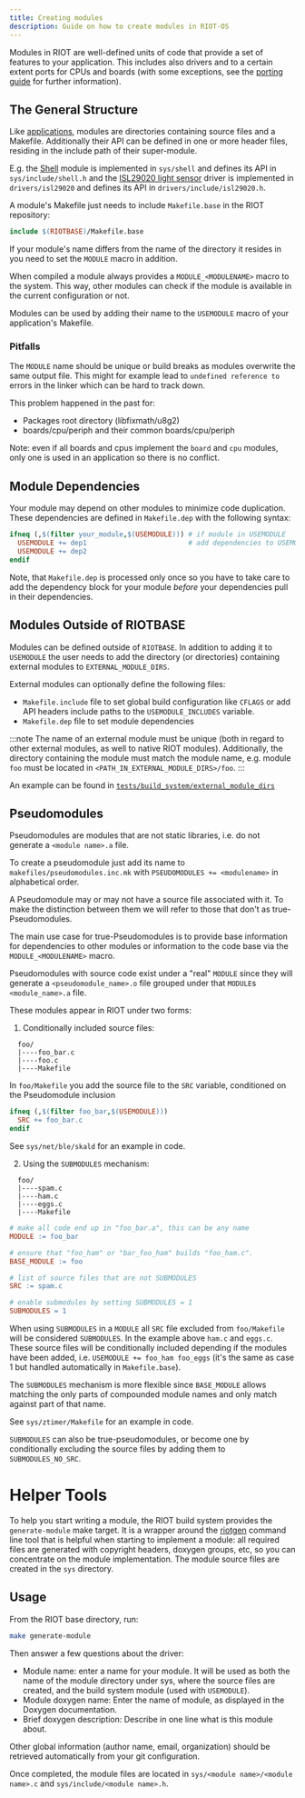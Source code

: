 ```yaml
---
title: Creating modules
description: Guide on how to create modules in RIOT-OS
---
```


Modules in RIOT are well-defined units of code that provide a set of features
to your application. This includes also drivers and to a certain extent ports
for CPUs and boards (with some exceptions, see the
[porting guide](/advanced_tutorials/porting_boards/) for further information).

## The General Structure

Like [applications](/advanced_tutorials/creating_application/), modules are directories
containing source files and a Makefile. Additionally their API can be defined
in one or more header files, residing in the include path of their
super-module.

E.g. the [Shell](https://doc.riot-os.org/group__sys__shell.html) module
is implemented in `sys/shell` and defines its
API in `sys/include/shell.h` and the
[ISL29020 light sensor](https://doc.riot-os.org/group__drivers__isl29020.html)
driver is implemented in `drivers/isl29020`
and defines its API in `drivers/include/isl29020.h`.

A module's Makefile just needs to include `Makefile.base` in the RIOT
repository:

```makefile
include $(RIOTBASE)/Makefile.base
```

If your module's name differs from the name of the directory it resides in you
need to set the `MODULE` macro in addition.

When compiled a module always provides a `MODULE_<MODULENAME>` macro to the
system. This way, other modules can check if the module is available in the
current configuration or not.

Modules can be used by adding their name to the `USEMODULE` macro of your
application's Makefile.

### Pitfalls

The `MODULE` name should be unique or build breaks as modules overwrite the
same output file. This might for example lead to `undefined reference to` errors
in the linker which can be hard to track down.

This problem happened in the past for:

 * Packages root directory (libfixmath/u8g2)
 * boards/cpu/periph and their common boards/cpu/periph

Note: even if all boards and cpus implement the `board` and `cpu` modules, only
      one is used in an application so there is no conflict.


## Module Dependencies

Your module may depend on other modules to minimize code duplication. These
dependencies are defined in `Makefile.dep` with the following syntax:

```makefile
ifneq (,$(filter your_module,$(USEMODULE))) # if module in USEMODULE
  USEMODULE += dep1                         # add dependencies to USEMODULE
  USEMODULE += dep2
endif
```

Note, that `Makefile.dep` is processed only once so you have to take care to
add the dependency block for your module *before* your dependencies pull in
their dependencies.

## Modules Outside of RIOTBASE

Modules can be defined outside of `RIOTBASE`. In addition to adding it to `USEMODULE`
the user needs to add the directory (or directories) containing external modules
to `EXTERNAL_MODULE_DIRS`.

External modules can optionally define the following files:
* `Makefile.include` file to set global build configuration like `CFLAGS` or add
  API headers include paths to the `USEMODULE_INCLUDES` variable.
* `Makefile.dep` file to set module dependencies

:::note
The name of an external module must be unique (both in regard to other
external modules, as well to native RIOT modules). Additionally, the
directory containing the module must match the module name, e.g.
module `foo` must be located in `<PATH_IN_EXTERNAL_MODULE_DIRS>/foo`.
:::

An example can be found in
[`tests/build_system/external_module_dirs`](https://github.com/RIOT-OS/RIOT/tree/master/tests/build_system/external_module_dirs)

## Pseudomodules

Pseudomodules are modules that are not static libraries, i.e. do not generate a
`<module name>.a` file.

To create a pseudomodule just add its name to `makefiles/pseudomodules.inc.mk`
with `PSEUDOMODULES += <modulename>` in alphabetical order.

A Pseudomodule may or may not have a source file associated with it. To make the
distinction between them we will refer to those that don't as true-Pseudomodules.

The main use case for true-Pseudomodules is to provide base information for
dependencies to other modules or information to the code base via the
`MODULE_<MODULENAME>` macro.

Pseudomodules with source code exist under a "real" `MODULE` since they will
generate a `<pseudomodule_name>.o` file grouped under that `MODULE`s
`<module_name>.a` file.

These modules appear in RIOT under two forms:

1. Conditionally included source files:

  ```
    foo/
    |----foo_bar.c
    |----foo.c
    |----Makefile
  ```

In `foo/Makefile` you add the source file to the `SRC` variable, conditioned on
the Pseudomodule inclusion

  ```makefile
  ifneq (,$(filter foo_bar,$(USEMODULE)))
    SRC += foo_bar.c
  endif
  ```

See `sys/net/ble/skald` for an example in code.

2. Using the `SUBMODULES` mechanism:

  ```
    foo/
    |----spam.c
    |----ham.c
    |----eggs.c
    |----Makefile
  ```

  ```makefile
  # make all code end up in "foo_bar.a", this can be any name
  MODULE := foo_bar

  # ensure that "foo_ham" or "bar_foo_ham" builds "foo_ham.c".
  BASE_MODULE := foo

  # list of source files that are not SUBMODULES
  SRC := spam.c

  # enable submodules by setting SUBMODULES = 1
  SUBMODULES = 1
  ```

When using `SUBMODULES` in a `MODULE` all `SRC` file excluded from `foo/Makefile`
will be considered `SUBMODULES`. In the example above `ham.c` and `eggs.c`.
These source files will be conditionally included depending if the modules have
been added, i.e. `USEMODULE += foo_ham foo_eggs` (it's the same as case 1 but
handled automatically in `Makefile.base`).

The `SUBMODULES` mechanism is more flexible since `BASE_MODULE` allows matching
the only parts of compounded module names and only match against part of that name.

See `sys/ztimer/Makefile` for an example in code.

`SUBMODULES` can also be true-pseudomodules, or become one by conditionally excluding
the source files by adding them to `SUBMODULES_NO_SRC`.

# Helper Tools

To help you start writing a module, the RIOT build system provides the
`generate-module` make target. It is a wrapper around the
[riotgen](https://pypi.org/project/riotgen/) command line tool that is helpful
when starting to implement a module: all required files are generated with
copyright headers, doxygen groups, etc, so you can concentrate on the module
implementation.
The module source files are created in the `sys` directory.

## Usage

From the RIOT base directory, run:
```sh
make generate-module
```
Then answer a few questions about the driver:
- Module name: enter a name for your module. It will be used as both the name
  of the module directory under sys, where the source files are created, and
  the build system module (used with `USEMODULE`).
- Module doxygen name: Enter the name of module, as displayed in the
  Doxygen documentation.
- Brief doxygen description: Describe in one line what is this module about.

Other global information (author name, email, organization) should be retrieved
automatically from your git configuration.

Once completed, the module files are located in
`sys/<module name>/<module name>.c` and `sys/include/<module name>.h`.
